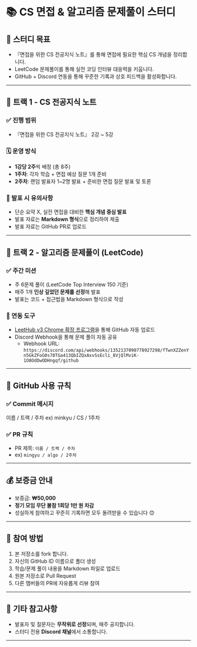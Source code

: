 # 📚 CS 면접 & 알고리즘 문제풀이 스터디

## 🎯 스터디 목표
- 『면접을 위한 CS 전공지식 노트』를 통해 면접에 필요한 핵심 CS 개념을 정리합니다.
- LeetCode 문제풀이를 통해 실전 코딩 인터뷰 대응력을 키웁니다.
- GitHub + Discord 연동을 통해 꾸준한 기록과 상호 피드백을 활성화합니다.

---

## 🧩 트랙 1 - CS 전공지식 노트

### ✅ 진행 범위
- 『면접을 위한 CS 전공지식 노트』 2강 ~ 5강

### 🗓️ 운영 방식
- **1강당 2주**씩 배정 (총 8주)
- **1주차**: 각자 학습 + 면접 예상 질문 1개 준비
- **2주차**: 랜덤 발표자 1~2명 발표 + 준비한 면접 질문 발표 및 토론

### 📝 발표 시 유의사항
- 단순 요약 X, 실전 면접을 대비한 **핵심 개념 중심 발표**
- 발표 자료는 **Markdown 형식**으로 정리하여 제출
- 발표 자료는 GitHub PR로 업로드

---

## 🧠 트랙 2 - 알고리즘 문제풀이 (LeetCode)

### ✅ 주간 미션
- 주 6문제 풀이 (LeetCode Top Interview 150 기준)
- 매주 1개 **인상 깊었던 문제를 선정**해 발표
- 발표는 코드 + 접근법을 Markdown 형식으로 작성

### 🔧 연동 도구
- [LeetHub v3 Chrome 확장 프로그램](https://chromewebstore.google.com/detail/leethub-v3/kdkgpjpenaeoodajljkflmlnkoihkmda?hl=ko&utm_source=ext_sidebar)을 통해 GitHub 자동 업로드
- Discord Webhook을 통해 문제 풀이 자동 공유  
  - Webhook URL:  
    `https://discord.com/api/webhooks/1352137090778927298/fTwnXZZenYn5GkZFoG0s78TGa413QbIZQxAxvSsEcli_8VjQlMviK-1O8OdDwODHngqf/github`

---
## 💾 GitHub 사용 규칙

### ✅ Commit 메시지

이름 / 트랙 / 주차
ex) minkyu / CS / 1주차

### ✅ PR 규칙
- PR 제목: `이름 / 트랙 / 주차`
- ex) `mingyu / algo / 2주차`

---
## 💰 보증금 안내
- 보증금: **₩50,000**
- **정기 모임 무단 불참 1회당 1만 원 차감**
- 성실하게 참여하고 꾸준히 기록하면 모두 돌려받을 수 있습니다 😊

---

## 🙋 참여 방법
1. 본 저장소를 fork 합니다.
2. 자신의 GitHub ID 이름으로 폴더 생성
3. 학습/문제 풀이 내용을 Markdown 파일로 업로드
4. 원본 저장소로 Pull Request
5. 다른 멤버들의 PR에 자유롭게 리뷰 참여

---

## 📎 기타 참고사항
- 발표자 및 질문자는 **무작위로 선정**되며, 매주 공지합니다.
- 스터디 전용 **Discord 채널**에서 소통합니다.

---
